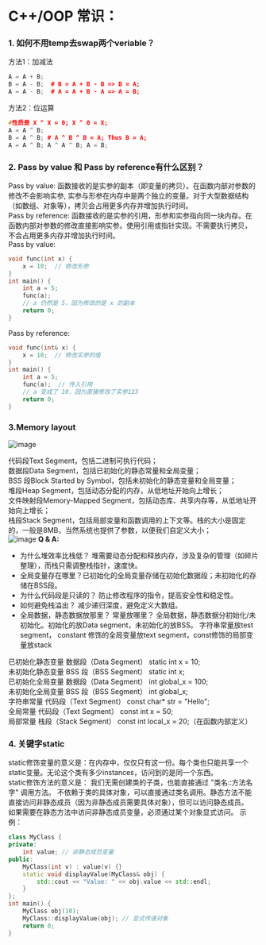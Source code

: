 # C++/OOP 常识：
### 1. 如何不用temp去swap两个veriable？ 
方法1：加减法    
```CPP
A = A + B;		
B = A - B;  # B = A + B - B => B = A;		
A = A - B;	# A = A + B - A => A = B;
```
方法2：位运算
```cpp
#性质是 X ^ X = 0; X ^ 0 = X;
A = A ^ B;
B = A ^ B; # A ^ B ^ B = A; Thus B = A;
A = A ^ B; A ^ A ^ B; A = B;
```
### 2. Pass by value 和 Pass by reference有什么区别？
Pass by value: 函数接收的是实参的副本（即变量的拷贝）。在函数内部对参数的修改不会影响实参, 实参与形参在内存中是两个独立的变量。对于大型数据结构（如数组、对象等），拷贝会占用更多内存并增加执行时间。     
Pass by reference: 函数接收的是实参的引用，形参和实参指向同一块内存。在函数内部对参数的修改直接影响实参。使用引用或指针实现。不需要执行拷贝， 不会占用更多内存并增加执行时间。    
Pass by value:
```cpp
void func(int x) {
    x = 10;  // 修改形参
}
int main() {
    int a = 5;
    func(a);
    // a 仍然是 5，因为修改的是 x 的副本
    return 0;
}
```
Pass by reference:
```cpp
void func(int& x) {
    x = 10;  // 修改实参的值
}
int main() {
    int a = 5;
    func(a);  // 传入引用
    // a 变成了 10，因为直接修改了实参123
    return 0;
}
```   
### 3.Memory layout
![image](https://github.com/user-attachments/assets/e199f7d0-8c3d-46dc-92f7-d98c50903b7a)

代码段Text Segment，包括二进制可执行代码；   
数据段Data Segment，包括已初始化的静态常量和全局变量；    
BSS 段Block Started by Symbol，包括未初始化的静态变量和全局变量；   
堆段Heap Segment，包括动态分配的内存，从低地址开始向上增长；   
文件映射段Memory-Mapped Segment，包括动态库、共享内存等，从低地址开始向上增长；    
栈段Stack Segment，包括局部变量和函数调用的上下文等。栈的大小是固定的，一般是8MB，当然系统也提供了参数，以便我们自定义大小；    
![image](https://github.com/user-attachments/assets/e9e96930-752d-409b-a82d-b0213cb88501)
**Q & A:** 
- 为什么堆效率比栈低？ 堆需要动态分配和释放内存，涉及复杂的管理（如碎片整理），而栈只需调整栈指针，速度快。   
- 全局变量存在哪里？已初始化的全局变量存储在初始化数据段；未初始化的存储在BSS段。   
- 为什么代码段是只读的？ 防止修改程序的指令，提高安全性和稳定性。  
- 如何避免栈溢出？ 减少递归深度，避免定义大数组。   
- 全局数据，静态数据放那里？ 常量放哪里？ 全局数据，静态数据分初始化/未初始化。初始化的放Data segment，未初始化的放BSS。 字符串常量放test segment， constant 修饰的全局变量放text segment，const修饰的局部变量放stack

已初始化静态变量	    数据段（Data Segment）	    static int x = 10;   
未初始化静态变量	    BSS 段（BSS Segment）	    static int x;   
已初始化全局变量	    数据段（Data Segment）	    int global_x = 100;    
未初始化全局变量	    BSS 段（BSS Segment）	    int global_x;     
字符串常量	        代码段（Text Segment）	    const char* str = "Hello";     
全局常量	            代码段（Text Segment）	    const int x = 50;    
局部常量	            栈段（Stack Segment）	    const int local_x = 20;（在函数内部定义）     

### 4. 关键字static  
static修饰变量的意义是：在内存中，仅仅只有这一份。每个类也只能共享一个static变量。无论这个类有多少instances，访问到的是同一个东西。     
static修饰方法的意义是： 我们无需创建类的子类，也能直接通过 "类名::方法名字" 调用方法。 不依赖于类的具体对象，可以直接通过类名调用。静态方法不能直接访问非静态成员（因为非静态成员需要具体对象），但可以访问静态成员。    
如果需要在静态方法中访问非静态成员变量，必须通过某个对象显式访问。 示例：
```cpp
class MyClass {
private:
    int value; // 非静态成员变量
public:
    MyClass(int v) : value(v) {}
    static void displayValue(MyClass& obj) {
        std::cout << "Value: " << obj.value << std::endl;
    }
};
int main() {
    MyClass obj(10);
    MyClass::displayValue(obj); // 显式传递对象
    return 0;
}
```

